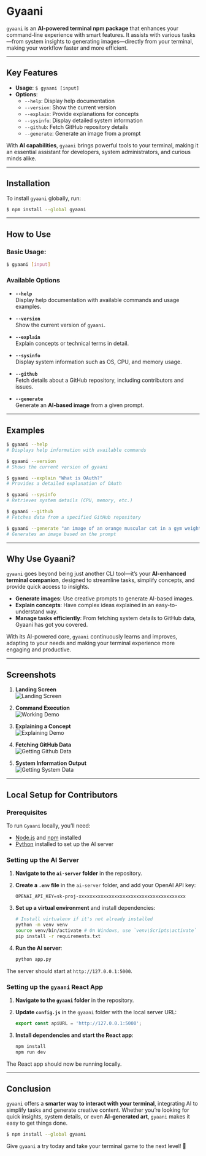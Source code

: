 # Gyaani

`gyaani` is an **AI-powered terminal npm package** that enhances your command-line experience with smart features. It assists with various tasks—from system insights to generating images—directly from your terminal, making your workflow faster and more efficient.

---

## Key Features

- **Usage**: `$ gyaani [input]`
- **Options**:
    - `--help`: Display help documentation  
    - `--version`: Show the current version  
    - `--explain`: Provide explanations for concepts  
    - `--sysinfo`: Display detailed system information  
    - `--github`: Fetch GitHub repository details  
    - `--generate`: Generate an image from a prompt  

With **AI capabilities**, `gyaani` brings powerful tools to your terminal, making it an essential assistant for developers, system administrators, and curious minds alike.

---

## Installation

To install `gyaani` globally, run:

```bash
$ npm install --global gyaani
```

---

## How to Use

### Basic Usage:

```bash
$ gyaani [input]
```

### Available Options

- **`--help`**  
  Display help documentation with available commands and usage examples.

- **`--version`**  
  Show the current version of `gyaani`.

- **`--explain`**  
  Explain concepts or technical terms in detail.

- **`--sysinfo`**  
  Display system information such as OS, CPU, and memory usage.

- **`--github`**  
  Fetch details about a GitHub repository, including contributors and issues.

- **`--generate`**  
  Generate an **AI-based image** from a given prompt.

---

## Examples

```bash
$ gyaani --help
# Displays help information with available commands

$ gyaani --version
# Shows the current version of gyaani

$ gyaani --explain "What is OAuth?"
# Provides a detailed explanation of OAuth

$ gyaani --sysinfo
# Retrieves system details (CPU, memory, etc.)

$ gyaani --github
# Fetches data from a specified GitHub repository

$ gyaani --generate "an image of an orange muscular cat in a gym weightlifting 200 lbs"
# Generates an image based on the prompt
```

---

## Why Use Gyaani?

`gyaani` goes beyond being just another CLI tool—it’s your **AI-enhanced terminal companion**, designed to streamline tasks, simplify concepts, and provide quick access to insights.  

- **Generate images**: Use creative prompts to generate AI-based images.  
- **Explain concepts**: Have complex ideas explained in an easy-to-understand way.  
- **Manage tasks efficiently**: From fetching system details to GitHub data, Gyaani has got you covered.  

With its AI-powered core, `gyaani` continuously learns and improves, adapting to your needs and making your terminal experience more engaging and productive.

---

## Screenshots

1. **Landing Screen**  
   ![Landing Screen](Slide1.PNG)  

2. **Command Execution**  
   ![Working Demo](Slide2.PNG)  

3. **Explaining a Concept**  
   ![Explaining Demo](Slide3.PNG)  

4. **Fetching GitHub Data**  
   ![Getting Github Data](Slide4.PNG)  

5. **System Information Output**  
   ![Getting System Data](Slide5.PNG)  

---

## Local Setup for Contributors

### Prerequisites

To run `Gyaani` locally, you’ll need:
- [Node.js](https://nodejs.org/) and [npm](https://npmjs.com/) installed
- [Python](https://python.org/) installed to set up the AI server

### Setting up the AI Server

1. **Navigate to the `ai-server` folder** in the repository.

2. **Create a `.env` file** in the `ai-server` folder, and add your OpenAI API key:

   ```env
   OPENAI_API_KEY=sk-proj-xxxxxxxxxxxxxxxxxxxxxxxxxxxxxxxxxxxxxxx
   ```

3. **Set up a virtual environment** and install dependencies:

   ```bash
   # Install virtualenv if it's not already installed
   python -m venv venv
   source venv/bin/activate # On Windows, use `venv\Scripts\activate`
   pip install -r requirements.txt
   ```

4. **Run the AI server**:

   ```bash
   python app.py
   ```

The server should start at `http://127.0.0.1:5000`.

### Setting up the `gyaani` React App

1. **Navigate to the `gyaani` folder** in the repository.

2. **Update `config.js`** in the `gyaani` folder with the local server URL:

   ```javascript
   export const apiURL = 'http://127.0.0.1:5000';
   ```

3. **Install dependencies and start the React app**:

   ```bash
   npm install
   npm run dev
   ```

The React app should now be running locally.

---

## Conclusion

`gyaani` offers a **smarter way to interact with your terminal**, integrating AI to simplify tasks and generate creative content. Whether you’re looking for quick insights, system details, or even **AI-generated art**, `gyaani` makes it easy to get things done.

```bash
$ npm install --global gyaani
```

Give `gyaani` a try today and take your terminal game to the next level! 🚀

